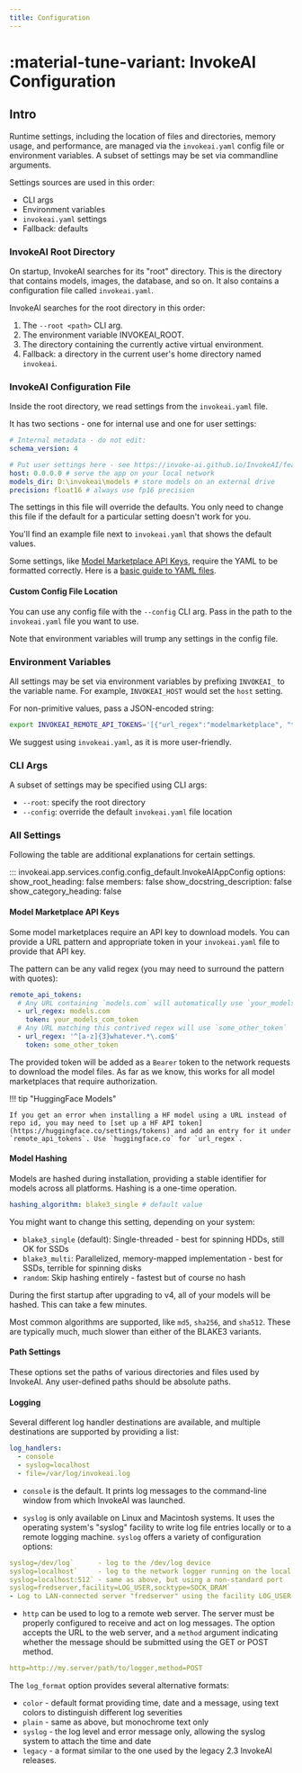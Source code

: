 ```yaml
---
title: Configuration
---
```


# :material-tune-variant: InvokeAI Configuration

## Intro

Runtime settings, including the location of files and
directories, memory usage, and performance, are managed via the
`invokeai.yaml` config file or environment variables. A subset
of settings may be set via commandline arguments.

Settings sources are used in this order:

- CLI args
- Environment variables
- `invokeai.yaml` settings
- Fallback: defaults

### InvokeAI Root Directory

On startup, InvokeAI searches for its "root" directory. This is the directory
that contains models, images, the database, and so on. It also contains
a configuration file called `invokeai.yaml`.

InvokeAI searches for the root directory in this order:

1. The `--root <path>` CLI arg.
2. The environment variable INVOKEAI_ROOT.
3. The directory containing the currently active virtual environment.
4. Fallback: a directory in the current user's home directory named `invokeai`.

### InvokeAI Configuration File

Inside the root directory, we read settings from the `invokeai.yaml` file.

It has two sections - one for internal use and one for user settings:

```yaml
# Internal metadata - do not edit:
schema_version: 4

# Put user settings here - see https://invoke-ai.github.io/InvokeAI/features/CONFIGURATION/:
host: 0.0.0.0 # serve the app on your local network
models_dir: D:\invokeai\models # store models on an external drive
precision: float16 # always use fp16 precision
```

The settings in this file will override the defaults. You only need
to change this file if the default for a particular setting doesn't
work for you.

You'll find an example file next to `invokeai.yaml` that shows the default values.

Some settings, like [Model Marketplace API Keys], require the YAML
to be formatted correctly. Here is a [basic guide to YAML files].

#### Custom Config File Location

You can use any config file with the `--config` CLI arg. Pass in the path to the `invokeai.yaml` file you want to use.

Note that environment variables will trump any settings in the config file.

### Environment Variables

All settings may be set via environment variables by prefixing `INVOKEAI_`
to the variable name. For example, `INVOKEAI_HOST` would set the `host`
setting.

For non-primitive values, pass a JSON-encoded string:

```sh
export INVOKEAI_REMOTE_API_TOKENS='[{"url_regex":"modelmarketplace", "token": "12345"}]'
```

We suggest using `invokeai.yaml`, as it is more user-friendly.

### CLI Args

A subset of settings may be specified using CLI args:

- `--root`: specify the root directory
- `--config`: override the default `invokeai.yaml` file location

### All Settings

Following the table are additional explanations for certain settings.

<!-- prettier-ignore-start -->
::: invokeai.app.services.config.config_default.InvokeAIAppConfig
    options:
        show_root_heading: false
        members: false
        show_docstring_description: false
        show_category_heading: false
<!-- prettier-ignore-end -->

#### Model Marketplace API Keys

Some model marketplaces require an API key to download models. You can provide a URL pattern and appropriate token in your `invokeai.yaml` file to provide that API key.

The pattern can be any valid regex (you may need to surround the pattern with quotes):

```yaml
remote_api_tokens:
  # Any URL containing `models.com` will automatically use `your_models_com_token`
  - url_regex: models.com
    token: your_models_com_token
  # Any URL matching this contrived regex will use `some_other_token`
  - url_regex: '^[a-z]{3}whatever.*\.com$'
    token: some_other_token
```

The provided token will be added as a `Bearer` token to the network requests to download the model files. As far as we know, this works for all model marketplaces that require authorization.

!!! tip "HuggingFace Models"

    If you get an error when installing a HF model using a URL instead of repo id, you may need to [set up a HF API token](https://huggingface.co/settings/tokens) and add an entry for it under `remote_api_tokens`. Use `huggingface.co` for `url_regex`.

#### Model Hashing

Models are hashed during installation, providing a stable identifier for models across all platforms. Hashing is a one-time operation.

```yaml
hashing_algorithm: blake3_single # default value
```

You might want to change this setting, depending on your system:

- `blake3_single` (default): Single-threaded - best for spinning HDDs, still OK for SSDs
- `blake3_multi`: Parallelized, memory-mapped implementation - best for SSDs, terrible for spinning disks
- `random`: Skip hashing entirely - fastest but of course no hash

During the first startup after upgrading to v4, all of your models will be hashed. This can take a few minutes.

Most common algorithms are supported, like `md5`, `sha256`, and `sha512`. These are typically much, much slower than either of the BLAKE3 variants.

#### Path Settings

These options set the paths of various directories and files used by InvokeAI. Any user-defined paths should be absolute paths.

#### Logging

Several different log handler destinations are available, and multiple destinations are supported by providing a list:

```yaml
log_handlers:
  - console
  - syslog=localhost
  - file=/var/log/invokeai.log
```

- `console` is the default. It prints log messages to the command-line window from which InvokeAI was launched.

- `syslog` is only available on Linux and Macintosh systems. It uses
  the operating system's "syslog" facility to write log file entries
  locally or to a remote logging machine. `syslog` offers a variety
  of configuration options:

```yaml
syslog=/dev/log`      - log to the /dev/log device
syslog=localhost`     - log to the network logger running on the local machine
syslog=localhost:512` - same as above, but using a non-standard port
syslog=fredserver,facility=LOG_USER,socktype=SOCK_DRAM`
- Log to LAN-connected server "fredserver" using the facility LOG_USER and datagram packets.
```

- `http` can be used to log to a remote web server. The server must be
  properly configured to receive and act on log messages. The option
  accepts the URL to the web server, and a `method` argument
  indicating whether the message should be submitted using the GET or
  POST method.

```yaml
http=http://my.server/path/to/logger,method=POST
```

The `log_format` option provides several alternative formats:

- `color` - default format providing time, date and a message, using text colors to distinguish different log severities
- `plain` - same as above, but monochrome text only
- `syslog` - the log level and error message only, allowing the syslog system to attach the time and date
- `legacy` - a format similar to the one used by the legacy 2.3 InvokeAI releases.

[basic guide to yaml files]: https://circleci.com/blog/what-is-yaml-a-beginner-s-guide/
[Model Marketplace API Keys]: #model-marketplace-api-keys
